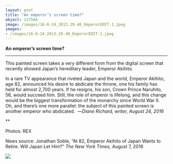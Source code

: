 ```yaml
---
layout: post
title: "An emperor’s screen time?"
object: 117584
image: /images/16-8-24_2013.29.48_EmperorEDIT-1.jpeg
images:
- /images/16-8-24_2013.29.48_EmperorEDIT-1.jpeg
---
```

**An emperor’s screen time?**

****

This painted screen takes a very different form from the digital screen that recently showed Japan’s hereditary leader, Emperor Akihito.

In a rare TV appearance that riveted Japan and the world, Emperor Akihito, age 82, announced his desire to abdicate the throne, one his family has held for almost 2,700 years. If he resigns, his son, Crown Prince Naruhito, 56, would succeed him. Still, the role of emperor is lifelong, and this change would be the biggest transformation of the monarchy since World War II. Oh, and there’s one more parallel: the subject of this painted screen is another emperor who abdicated.  —*Diane Richard, writer, August 24, 2016*

**

Photos: REX

News source: Jonathan Soble, “At 82, Emperor Akihito of Japan Wants to Retire. Will Japan Let Him?” *The New York Times,* August 7, 2016

![]({{siteurl.base}}/images/16-8-24_2013.29.48_EmperorEDIT-1.jpeg)

